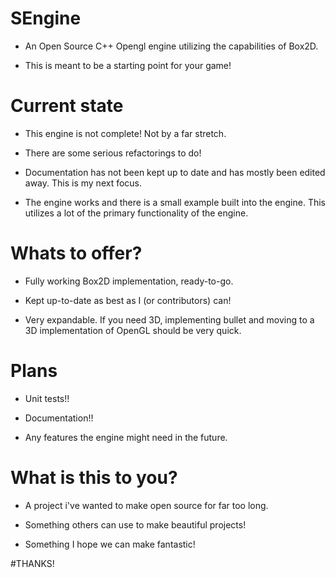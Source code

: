 # SEngine

- An Open Source C++ Opengl engine utilizing the capabilities of Box2D.

- This is meant to be a starting point for your game!

# Current state

- This engine is not complete! Not by a far stretch. 

- There are some serious refactorings to do!

- Documentation has not been kept up to date and has mostly been edited away. This is my next focus.

- The engine works and there is a small example built into the engine. This utilizes a lot of the primary functionality of the engine.

# Whats to offer?

- Fully working Box2D implementation, ready-to-go.

- Kept up-to-date as best as I (or contributors) can!

- Very expandable. If you need 3D, implementing bullet and moving to a 3D implementation of OpenGL should be very quick.

# Plans

- Unit tests!!

- Documentation!!

- Any features the engine might need in the future.

# What is this to you?

- A project i've wanted to make open source for far too long.

- Something others can use to make beautiful projects!

- Something I hope we can make fantastic! 


#THANKS!
